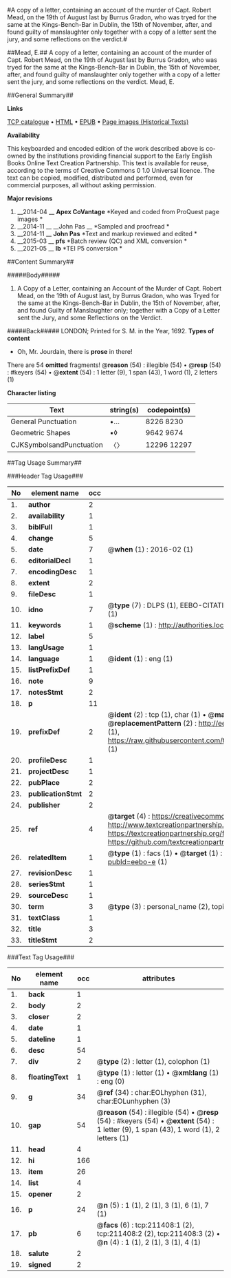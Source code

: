 #A copy of a letter, containing an account of the murder of Capt. Robert Mead, on the 19th of August last by Burrus Gradon, who was tryed for the same at the Kings-Bench-Bar in Dublin, the 15th of November, after, and found guilty of manslaughter only together with a copy of a letter sent the jury, and some reflections on the verdict.#

##Mead, E.##
A copy of a letter, containing an account of the murder of Capt. Robert Mead, on the 19th of August last by Burrus Gradon, who was tryed for the same at the Kings-Bench-Bar in Dublin, the 15th of November, after, and found guilty of manslaughter only together with a copy of a letter sent the jury, and some reflections on the verdict.
Mead, E.

##General Summary##

**Links**

[TCP catalogue](http://www.ota.ox.ac.uk/tcp/)  • 
[HTML](http://tei.it.ox.ac.uk/tcp/Texts-HTML/free/B43/B43437.html)  • 
[EPUB](http://tei.it.ox.ac.uk/tcp/Texts-EPUB/free/B43/B43437.epub) • 
[Page images (Historical Texts)](https://historicaltexts.jisc.ac.uk/eebo-625106396e)

**Availability**

This keyboarded and encoded edition of the work described above is co-owned by the
    institutions providing financial support to the Early English Books Online Text Creation
    Partnership. This text is available for reuse, according to the terms of  Creative Commons 0 1.0 Universal
    licence. The text can be copied, modified, distributed and performed, even for commercial
    purposes, all without asking permission.

**Major revisions**

1. __2014-04 __ __Apex CoVantage__ *Keyed and coded from ProQuest page images *
1. __2014-11 __ __John Pas __ *Sampled and proofread *
1. __2014-11 __ __John Pas__ *Text and markup reviewed and edited *
1. __2015-03 __ __pfs__ *Batch review (QC) and XML conversion *
1. __2021-05 __ __lb__ *TEI P5 conversion *

##Content Summary##

#####Body#####

1. A Copy of a Letter, containing an Account of the Murder of Capt. Robert Mead, on the 19th of August last, by Burrus Gradon, who was Tryed for the same at the Kings-Bench-Bar in Dublin, the 15th of November, after, and found Guilty of Manslaughter only; together with a Copy of a Letter sent the Jury, and some Reflections on the Verdict.

#####Back#####
LONDON; Printed for S. M. in the Year, 1692.
**Types of content**

  * Oh, Mr. Jourdain, there is **prose** in there!

There are 54 **omitted** fragments! 
 @__reason__ (54) : illegible (54)  •  @__resp__ (54) : #keyers (54)  •  @__extent__ (54) : 1 letter (9), 1 span (43), 1 word (1), 2 letters (1)

**Character listing**


|Text|string(s)|codepoint(s)|
|---|---|---|
|General Punctuation|•…|8226 8230|
|Geometric Shapes|▪◊|9642 9674|
|CJKSymbolsandPunctuation|〈〉|12296 12297|

##Tag Usage Summary##

###Header Tag Usage###

|No|element name|occ|attributes|
|---|---|---|---|
|1.|__author__|2||
|2.|__availability__|1||
|3.|__biblFull__|1||
|4.|__change__|5||
|5.|__date__|7| @__when__ (1) : 2016-02 (1)|
|6.|__editorialDecl__|1||
|7.|__encodingDesc__|1||
|8.|__extent__|2||
|9.|__fileDesc__|1||
|10.|__idno__|7| @__type__ (7) : DLPS (1), EEBO-CITATION (1), VID (1), EEBO-PROQUEST (1), OCLC (2), STC (1)|
|11.|__keywords__|1| @__scheme__ (1) : http://authorities.loc.gov/ (1)|
|12.|__label__|5||
|13.|__langUsage__|1||
|14.|__language__|1| @__ident__ (1) : eng (1)|
|15.|__listPrefixDef__|1||
|16.|__note__|9||
|17.|__notesStmt__|2||
|18.|__p__|11||
|19.|__prefixDef__|2| @__ident__ (2) : tcp (1), char (1)  •  @__matchPattern__ (2) : ([0-9\-]+):([0-9IVX]+) (1), (.+) (1)  •  @__replacementPattern__ (2) : http://eebo.chadwyck.com/downloadtiff?vid=$1&page=$2 (1), https://raw.githubusercontent.com/textcreationpartnership/Texts/master/tcpchars.xml#$1 (1)|
|20.|__profileDesc__|1||
|21.|__projectDesc__|1||
|22.|__pubPlace__|2||
|23.|__publicationStmt__|2||
|24.|__publisher__|2||
|25.|__ref__|4| @__target__ (4) : https://creativecommons.org/publicdomain/zero/1.0/ (1), http://www.textcreationpartnership.org/docs/. (1), https://textcreationpartnership.org/faq/#faq05 (1), https://github.com/textcreationpartnership (1)|
|26.|__relatedItem__|1| @__type__ (1) : facs (1)  •  @__target__ (1) : https://data.historicaltexts.jisc.ac.uk/view?pubId=eebo-e (1)|
|27.|__revisionDesc__|1||
|28.|__seriesStmt__|1||
|29.|__sourceDesc__|1||
|30.|__term__|3| @__type__ (3) : personal_name (2), topical_term (1)|
|31.|__textClass__|1||
|32.|__title__|3||
|33.|__titleStmt__|2||


###Text Tag Usage###

|No|element name|occ|attributes|
|---|---|---|---|
|1.|__back__|1||
|2.|__body__|2||
|3.|__closer__|2||
|4.|__date__|1||
|5.|__dateline__|1||
|6.|__desc__|54||
|7.|__div__|2| @__type__ (2) : letter (1), colophon (1)|
|8.|__floatingText__|1| @__type__ (1) : letter (1)  •  @__xml:lang__ (1) : eng (0)|
|9.|__g__|34| @__ref__ (34) : char:EOLhyphen (31), char:EOLunhyphen (3)|
|10.|__gap__|54| @__reason__ (54) : illegible (54)  •  @__resp__ (54) : #keyers (54)  •  @__extent__ (54) : 1 letter (9), 1 span (43), 1 word (1), 2 letters (1)|
|11.|__head__|4||
|12.|__hi__|166||
|13.|__item__|26||
|14.|__list__|4||
|15.|__opener__|2||
|16.|__p__|24| @__n__ (5) : 1 (1), 2 (1), 3 (1), 6 (1), 7 (1)|
|17.|__pb__|6| @__facs__ (6) : tcp:211408:1 (2), tcp:211408:2 (2), tcp:211408:3 (2)  •  @__n__ (4) : 1 (1), 2 (1), 3 (1), 4 (1)|
|18.|__salute__|2||
|19.|__signed__|2||

